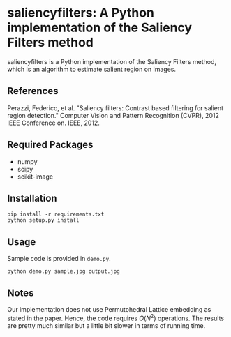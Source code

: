 # saliencyfilters: A Python implementation of the Saliency Filters method

saliencyfilters is a Python implementation of the Saliency Filters method,
which is an algorithm to estimate salient region on images.

## References

Perazzi, Federico, et al. "Saliency filters: Contrast based filtering for
salient region detection." Computer Vision and Pattern Recognition (CVPR), 2012
IEEE Conference on. IEEE, 2012.

## Required Packages

- numpy
- scipy
- scikit-image

## Installation

```
pip install -r requirements.txt
python setup.py install
```

## Usage

Sample code is provided in `demo.py`.
```
python demo.py sample.jpg output.jpg
```

## Notes
Our implementation does not use Permutohedral Lattice embedding as stated in
the paper. Hence, the code requires $O(N^2)$ operations. The results are
pretty much similar but a little bit slower in terms of running time.
